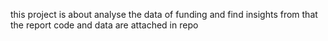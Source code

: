 this project is about analyse the data of funding 
and find insights from that 
the report code and data are attached in repo

